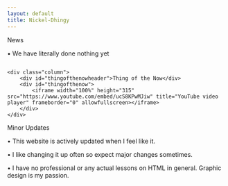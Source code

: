```yaml
---
layout: default
title: Nickel-Dhingy
---
```


<div class="row">
    <div class="column">
        <div id="newstitle">News</div>
        <div id="newscontent">
            <p>• We have literally done nothing yet</p>
        </div>
    </div>

    <div class="column">
        <div id="thingofthenowheader">Thing of the Now</div>
        <div id="thingofthenow">
            <iframe width="100%" height="315" src="https://www.youtube.com/embed/ucS8KPwMJiw" title="YouTube video player" frameborder="0" allowfullscreen></iframe>
        </div>
    </div>
</div>

<div class="row">
    <div class="column full-width">
        <div id="sutitle">Minor Updates</div>
        <div id="sucontent">
            <p>• This website is actively updated when I feel like it.</p>
            <p>• I like changing it up often so expect major changes sometimes.</p>
            <p>• I have no professional or any actual lessons on HTML in general. Graphic design is my passion.</p>
        </div>
    </div>
</div>
